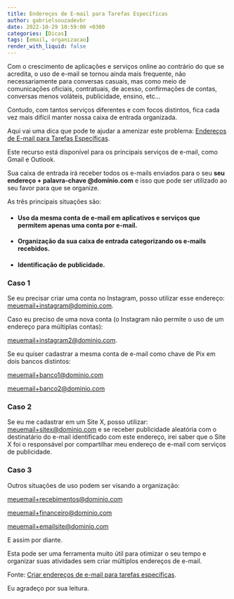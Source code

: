 ```yaml
---
title: Endereços de E-mail para Tarefas Específicas
author: gabrielsouzadevbr
date: 2022-10-29 10:59:00 +0300
categories: [Dicas]
tags: [email, organizacao]
render_with_liquid: false
---
```


Com o crescimento de aplicações e serviços online ao contrário do que se acredita, o uso de e-mail se tornou ainda mais frequente, não necessariamente para conversas casuais, mas como meio de comunicações oficiais, contratuais, de acesso, confirmações de contas, conversas menos voláteis, publicidade, ensino, etc...

Contudo, com tantos serviços diferentes e com focos distintos, fica cada vez mais difícil manter nossa caixa de entrada organizada.

Aqui vai uma dica que pode te ajudar a amenizar este problema: [Endereços de E-mail para Tarefas Específicas](https://support.google.com/a/users/answer/9308648?hl=pt-BR).

Este recurso está disponível para os principais serviços de e-mail, como Gmail e Outlook.

Sua caixa de entrada irá receber todos os e-mails enviados para o seu **seu endereço + palavra-chave @domínio.com** e isso que pode ser utilizado ao seu favor para que se organize.


As três principais situações são:
- #### Uso da mesma conta de e-mail em aplicativos e serviços que permitem apenas uma conta por e-mail.
- #### Organização da sua caixa de entrada categorizando os e-mails recebidos.
- #### Identificação de publicidade.


### Caso 1

Se eu precisar criar uma conta no Instagram, posso utilizar esse endereço: meuemail+instagram@dominio.com.

Caso eu preciso de uma nova conta (o Instagram não permite o uso de um endereço para múltiplas contas):

meuemail+instagram2@dominio.com.

Se eu quiser cadastrar a mesma conta de e-mail como chave de Pix em dois bancos distintos:

meuemail+banco1@dominio.com

meuemail+banco2@dominio.com


### Caso 2

Se eu me cadastrar em um Site X, posso utilizar:
meuemail+sitex@dominio.com e se receber publicidade aleatória com o destinatário do e-mail identificado com este endereço, irei saber que o Site X foi o responsável por compartilhar meu endereço de e-mail com serviços de publicidade.


### Caso 3

Outros situações de uso podem ser visando a organização:

meuemail+recebimentos@dominio.com

meuemail+financeiro@dominio.com

meuemail+emailsite@dominio.com


E assim por diante.

Esta pode ser uma ferramenta muito útil para otimizar o seu tempo e organizar suas atividades sem criar múltiplos endereços de e-mail.

Fonte: [Criar endereços de e-mail para tarefas específicas](https://support.google.com/a/users/answer/9308648?hl=pt-BR).

Eu agradeço por sua leitura.
